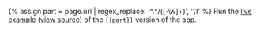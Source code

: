 {% assign part = page.url | regex_replace: '^.*/([-\w]+)', '\1' %}
Run the [live example](/examples/lottery/{{part}}/)
([view source]({{site.ghNgEx}}/lottery/tree/{{site.branch}}/{{part}}))
of the `{{part}}` version of the app.
